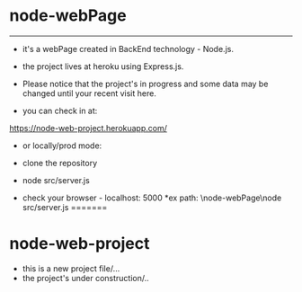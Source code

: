 # node-webPage
--------------------------
* it's a webPage created in BackEnd technology - Node.js. 
* the project lives at heroku using Express.js.
* Please notice that the project's in progress and some data may be changed until your recent visit here.

* you can check in at:

https://node-web-project.herokuapp.com/

* or locally/prod mode: 

* clone the repository
* node src/server.js
* check your browser - localhost: 5000
*ex path: \node-webPage\node src/server.js
=======
# node-web-project
* this is a new project file/...
* the project's under construction/..

